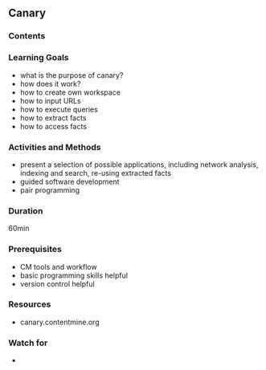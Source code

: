 ## Canary

### Contents



### Learning Goals

* what is the purpose of canary?
* how does it work?
* how to create own workspace
* how to input URLs
* how to execute queries
* how to extract facts
* how to access facts


### Activities and Methods

* present a selection of possible applications, including network analysis, indexing and search, re-using extracted facts
* guided software development
* pair programming


### Duration

60min


### Prerequisites

* CM tools and workflow
* basic programming skills helpful
* version control helpful


### Resources

* canary.contentmine.org

### Watch for

* 